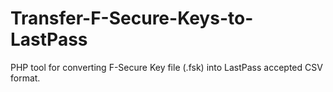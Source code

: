 # Transfer-F-Secure-Keys-to-LastPass
PHP tool for converting F-Secure Key file (.fsk) into LastPass accepted CSV format.
